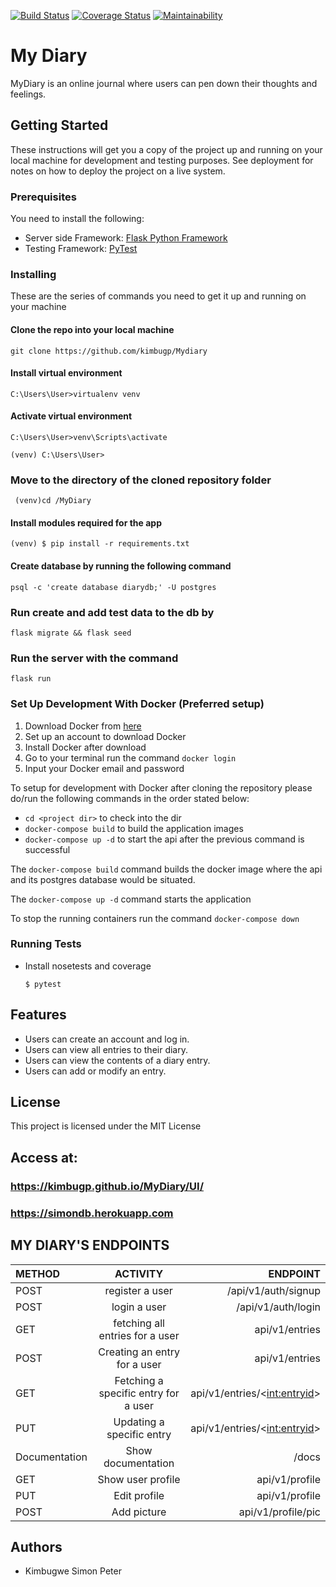 [![Build Status](https://travis-ci.org/kimbugp/MyDiary.svg?branch=challenge-3)](https://travis-ci.org/kimbugp/MyDiary)
[![Coverage Status](https://coveralls.io/repos/github/kimbugp/MyDiary/badge.svg?branch=challenge-3)](https://coveralls.io/github/kimbugp/MyDiary?branch=challenge-3)
[![Maintainability](https://api.codeclimate.com/v1/badges/b8de9b2c53eddbbb7171/maintainability)](https://codeclimate.com/github/kimbugp/MyDiary/maintainability)
# My Diary 
MyDiary is an online journal where users can pen down their thoughts and feelings.
## Getting Started
These instructions will get you a copy of the project up and running on your local machine for development and testing purposes. See deployment for notes on how to deploy the project on a live system.
### Prerequisites
You need to install the following: 
* Server side Framework: ​[Flask Python Framework](http://flask.pocoo.org/)
* Testing Framework: [PyTest](https://docs.pytest.org/en/latest/)

### Installing 
These are the series of commands you need to get it up and running on your machine 
#### Clone the repo into your local machine

```
git clone https://github.com/kimbugp/Mydiary
```
#### Install virtual environment 
``` 
C:\Users\User>virtualenv venv
```
#### Activate virtual environment
``` 
C:\Users\User>venv\Scripts\activate
``` 

```
(venv) C:\Users\User>
 ```

### Move to the directory of the cloned repository folder
  ```
   (venv)cd /MyDiary
  ```
#### Install modules required for the app 
```
(venv) $ pip install -r requirements.txt
```
#### Create database by running the following command
```
psql -c 'create database diarydb;' -U postgres
```
### Run create and add test data to the db by
```
flask migrate && flask seed 
```
### Run the server with the command
```
flask run 
```
### Set Up Development With Docker (Preferred setup)

1. Download Docker from [here](https://docs.docker.com/)
2. Set up an account to download Docker
3. Install Docker after download
4. Go to your terminal run the command `docker login`
5. Input your Docker email and password

To setup for development with Docker after cloning the repository please do/run the following commands in the order stated below:

-   `cd <project dir>` to check into the dir
-   `docker-compose build` to build the application images
-   `docker-compose up -d` to start the api after the previous command is successful

The `docker-compose build` command builds the docker image where the api and its postgres database would be situated.

The `docker-compose up -d` command starts the application 

To stop the running containers run the command `docker-compose down`

### Running Tests
* Install nosetests and coverage
  ```
  $ pytest
  ```
## Features
* Users can create an account and log in.
* Users can view all entries to their diary.
* Users can view the contents of a diary entry.
* Users can add or modify an entry.

## License
This project is licensed under the MIT License


## Access at:
### https://kimbugp.github.io/MyDiary/UI/
### https://simondb.herokuapp.com

 ## MY DIARY'S ENDPOINTS
	
   | METHOD     |        ACTIVITY   |                  ENDPOINT|
   | :---         |     :---:      |          ---: |
   | POST         |  register a user | /api/v1/auth/signup 
   | POST         |  login a user | /api/v1/auth/login
  | GET            | fetching all entries for a user   |      api/v1/entries
  | POST            |Creating an entry for a user      |      api/v1/entries
 | GET             |Fetching a specific entry for a user |    api/v1/entries/<<int:entryid>>
 | PUT             |Updating a specific entry     | api/v1/entries/<<int:entryid>>
 | Documentation  | Show documentation  | /docs
 | GET  | Show user profile   | api/v1/profile
 | PUT | Edit profile | api/v1/profile
 | POST | Add picture | api/v1/profile/pic

## Authors
* Kimbugwe Simon Peter 

